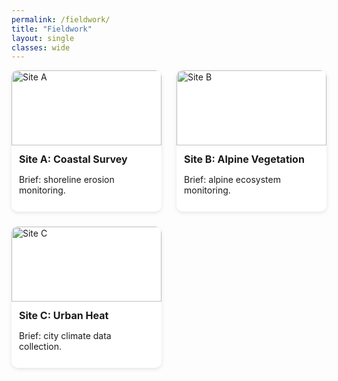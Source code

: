 ```yaml
---
permalink: /fieldwork/
title: "Fieldwork"
layout: single
classes: wide
---
```


<style>
.fieldwork-grid {
  display: grid;
  grid-template-columns: repeat(auto-fit, minmax(220px, 1fr));
  gap: 1.5rem;
  padding-bottom: 2rem;
}

.fieldwork-card {
  background: #fff;
  border-radius: 10px;
  box-shadow: 0 2px 6px rgba(0,0,0,0.1);
  overflow: hidden;
  cursor: pointer;
  transition: transform 0.2s ease;
}
.fieldwork-card:hover {
  transform: scale(1.02);
}

.fieldwork-card img {
  width: 100%;
  height: 120px;
  object-fit: cover;
}

.fieldwork-content {
  padding: 0.75rem;
}

.fieldwork-content h3 {
  font-size: 1rem;
  margin: 0 0 0.5rem 0;
}

/* Detail View */
#fieldworkDetail {
  padding: 1rem;
  background: #fff;
  border-radius: 10px;
  box-shadow: 0 0 8px rgba(0,0,0,0.1);
}

#fieldworkDetail img {
  width: 100%;
  max-height: 300px;
  object-fit: cover;
  margin-bottom: 1rem;
  border-radius: 8px;
}

#fieldworkDetail button {
  margin-bottom: 1rem;
  background: none;
  border: none;
  color: #007acc;
  font-size: 1rem;
  cursor: pointer;
  padding: 0;
}
#fieldworkDetail button:hover {
  text-decoration: underline;
}
</style>

<!-- Grid of Fieldwork Cards -->
<div id="fieldworkGrid" class="fieldwork-grid">

  <div class="fieldwork-card" onclick="showDetail('site-a')">
    <img src="/assets/images/field1.jpg" alt="Site A">
    <div class="fieldwork-content">
      <h3>Site A: Coastal Survey</h3>
      <p>Brief: shoreline erosion monitoring.</p>
    </div>
  </div>

  <div class="fieldwork-card" onclick="showDetail('site-b')">
    <img src="/assets/images/field2.jpg" alt="Site B">
    <div class="fieldwork-content">
      <h3>Site B: Alpine Vegetation</h3>
      <p>Brief: alpine ecosystem monitoring.</p>
    </div>
  </div>

  <div class="fieldwork-card" onclick="showDetail('site-c')">
    <img src="/assets/images/field3.jpg" alt="Site C">
    <div class="fieldwork-content">
      <h3>Site C: Urban Heat</h3>
      <p>Brief: city climate data collection.</p>
    </div>
  </div>

</div>

<!-- Detail View -->
<div id="fieldworkDetail" style="display: none;">
  <button onclick="returnToGrid()">← Back to Fieldwork</button>
  <div id="detailContent"></div>
</div>

<script>
const fieldworkData = {
  'site-a': {
    title: 'Site A: Coastal Survey',
    img: '/assets/images/field1.jpg',
    desc: 'This project monitors shoreline erosion using UAV imagery and in-situ water quality sensors. Long-term data collection contributes to coastal resilience modeling and hazard prediction.'
  },
  'site-b': {
    title: 'Site B: Alpine Vegetation',
    img: '/assets/images/field2.jpg',
    desc: 'At high-elevation sites, vegetation shifts were monitored using NDVI imagery and soil sampling. This project helps understand climate change impacts on alpine ecosystems.'
  },
  'site-c': {
    title: 'Site C: Urban Heat',
    img: '/assets/images/field3.jpg',
    desc: 'Using remote temperature sensors and community surveys, this project mapped urban heat islands in metro areas to inform sustainable planning and public health strategies.'
  }
};

function showDetail(key) {
  const data = fieldworkData[key];
  const container = document.getElementById('detailContent');
  container.innerHTML = `
    <h2>${data.title}</h2>
    <img src="${data.img}" alt="${data.title}">
    <p>${data.desc}</p>
  `;
  document.getElementById('fieldworkGrid').style.display = 'none';
  document.getElementById('fieldworkDetail').style.display = 'block';
}

function returnToGrid() {
  document.getElementById('fieldworkGrid').style.display = 'grid';
  document.getElementById('fieldworkDetail').style.display = 'none';
}
</script>

